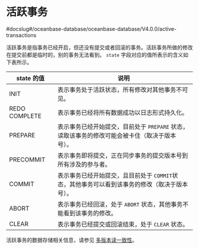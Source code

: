 # 活跃事务
#docslug#/oceanbase-database/oceanbase-database/V4.0.0/active-transactions

活跃事务是指事务已经开启，但还没有提交或者回滚的事务。活跃事务所做的修改在提交前都是临时的，别的事务无法看到。
`state` 字段对应的值所表示的含义如下表所示。

| state 的值         |                          说明                          |
|----------------|--------------------------------------------------------|
| INIT           | 表示事务处于活跃状态，所有修改对其他事务不可见。                             |
| REDO COMPLETE  | 表示事务已经将所有数据成功以日志形式持久化。                                 |
| PREPARE        | 表示事务已经开始提交，目前处于 `PREPARE` 状态，读取该事务的修改可能会被卡住（取决于版本号）。 |
| PRECOMMIT      | 表示事务即将提交，正在同步事务的提交版本号到所有涉及的参与者。                 |
| COMMIT         | 表示事务已经开始提交，且目前处于 `COMMIT`状态，其他事务可以看到该事务的修改（取决于版本号）。 |
| ABORT          | 表示事务已经回滚，处于 `ABORT` 状态，其他事务不能看到该事务的修改。               |
| CLEAR          | 表示事务已经提交或回滚结束，处于 `CLEAR` 状态。                         |

活跃事务的数据存储相关信息，请参见 [多版本读一致性](../../200.transaction-concurrency-and-consistency/200.multi-version-read-consistency.md)。
